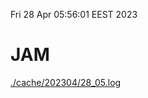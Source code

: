 Fri 28 Apr 05:56:01 EEST 2023
# JAM
<a href='./cache/202304/28_05.log'>./cache/202304/28_05.log</a>
